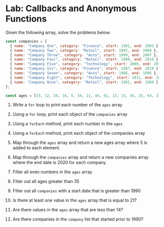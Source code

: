 # Lab: Callbacks and Anonymous Functions

Given the following array, solve the problems below:

```js
const companies = [
  { name: "Company One", category: "Finance", start: 1981, end: 2003 },
  { name: "Company Two", category: "Retail", start: 1992, end: 2008 },
  { name: "Company Three", category: "Auto", start: 1999, end: 2007 },
  { name: "Company Four", category: "Retail", start: 1989, end: 2010 },
  { name: "Company Five", category: "Technology", start: 2009, end: 2014 },
  { name: "Company Six", category: "Finance", start: 1987, end: 2010 },
  { name: "Company Seven", category: "Auto", start: 1986, end: 1996 },
  { name: "Company Eight", category: "Technology", start: 2011, end: 2016 },
  { name: "Company Nine", category: "Retail", start: 1981, end: 1989 },
];

```

```js
const ages = [33, 12, 20, 16, 5, 54, 21, 44, 61, 13, 15, 45, 25, 64, 32];
```

1. Write a `for` loop to print each number of the `ages` array

2. Using a `for` loop, print each object of the `companies` array

3. Using a `forEach` method, print each number in the `ages`

4. Using a `forEach` method, print each object of the companies array

5. Map through the `ages` array and return a new ages array where 5 is added to each element. 

6. Map through the `companies` array and return a new companies array where the end date is 2020 for each company.

7. Filter all even numbers in the `ages` array

8. Filter out all ages greater than 35

9. Filter out all `companies` with a start date that is greater than 1990

10. Is there at least one value in the `ages` array that is equal to 21?

11. Are there values in the `ages` array that are less than 14?

12. Are there companies in the `company` list that started prior to 1990?
